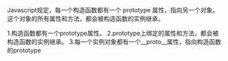 Javascript规定，每一个构造函数都有一个 prototype 属性，指向另一个对象。
这个对象的所有属性和方法，都会被构造函数的实例继承。

1.构造函数都有一个prototype属性。
2.prototype上绑定的属性和方法，都会被构造函数的实例继承。
3.每一个实例对象都有一个__proto__属性，指向构造函数的prototype
